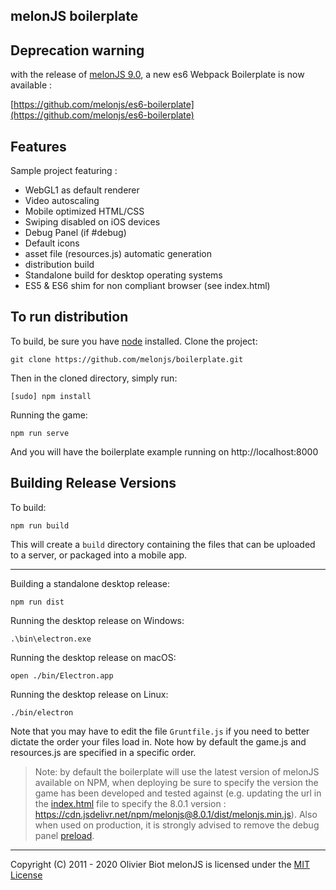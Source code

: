 ## melonJS boilerplate

## Deprecation warning
with the release of [melonJS 9.0](https://github.com/melonjs/melonJS/discussions/1052), a new es6 Webpack Boilerplate is now available  :

[https://github.com/melonjs/es6-boilerplate](https://github.com/melonjs/es6-boilerplate)

## Features

Sample project featuring :
- WebGL1 as default renderer
- Video autoscaling
- Mobile optimized HTML/CSS
- Swiping disabled on iOS devices
- Debug Panel (if #debug)
- Default icons
- asset file (resources.js) automatic generation
- distribution build
- Standalone build for desktop operating systems
- ES5 & ES6 shim for non compliant browser (see index.html)

## To run distribution

To build, be sure you have [node](http://nodejs.org) installed. Clone the project:

    git clone https://github.com/melonjs/boilerplate.git

Then in the cloned directory, simply run:

    [sudo] npm install

Running the game:

	npm run serve

And you will have the boilerplate example running on http://localhost:8000

## Building Release Versions

To build:

    npm run build

This will create a `build` directory containing the files that can be uploaded to a server, or packaged into a mobile app.

----

Building a standalone desktop release:

    npm run dist

Running the desktop release on Windows:

    .\bin\electron.exe

Running the desktop release on macOS:

    open ./bin/Electron.app

Running the desktop release on Linux:

    ./bin/electron

Note that you may have to edit the file `Gruntfile.js` if you need to better dictate the order your files load in. Note how by default the game.js and resources.js are specified in a specific order.

> Note: by default the boilerplate will use the latest version of melonJS available on NPM, when deploying be sure to specify the version the game has been developed and tested against (e.g. updating the url in the [index.html](https://github.com/melonjs/boilerplate/blob/master/index.html#L27) file to specify the 8.0.1 version : https://cdn.jsdelivr.net/npm/melonjs@8.0.1/dist/melonjs.min.js). Also when used on production, it is strongly advised to remove the debug panel [preload](https://github.com/melonjs/boilerplate/blob/master/index.html#L30).

-------------------------------------------------------------------------------
Copyright (C) 2011 - 2020 Olivier Biot
melonJS is licensed under the [MIT License](http://www.opensource.org/licenses/mit-license.php)
